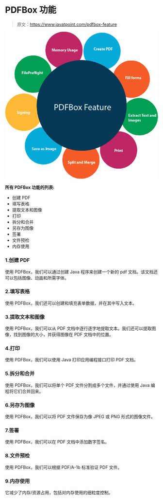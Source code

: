 # PDFBox 功能

> 原文：<https://www.javatpoint.com/pdfbox-feature>

![PDFBox Features](img/617fdb80463bc50ff8b9eecc43934db7.png)

**所有 PDFBox 功能的列表:**

*   创建 PDF
*   填写表格
*   提取文本和图像
*   打印
*   拆分和合并
*   另存为图像
*   签署
*   文件预检
*   内存使用

### 1.创建 PDF

使用 PDFBox，我们可以通过创建 Java 程序来创建一个新的 pdf 文档。该文档还可以包括图像、动画和所需字体。

### 2.填写表格

使用 PDFBox，我们还可以创建和填充表单数据，并在其中写入文本。

### 3.提取文本和图像

使用 PDFBox，我们可以从 PDF 文档中逐行逐字地提取文本。我们还可以提取图像，找到图像的大小，并获得图像在 PDF 文档中的位置。

### 4.打印

使用 PDFBox，我们可以使用 Java 打印应用编程接口打印 PDF 文档。

### 5.拆分和合并

使用 PDFBox，我们可以将单个 PDF 文件分割成多个文件，并通过使用 Java 编程将它们合并回来。

### 6.另存为图像

使用 PDFBox，我们可以将 PDF 文件保存为像 JPEG 或 PNG 形式的图像文件。

### 7.签署

使用 PDFBox，我们可以在 PDF 文档中添加数字签名。

### 8.文件预检

使用 PDFBox，我们可以根据 PDF/A-1b 标准验证 PDF 文件。

### 9.内存使用

它减少了内存/资源占用，包括对内存使用的细粒度控制。